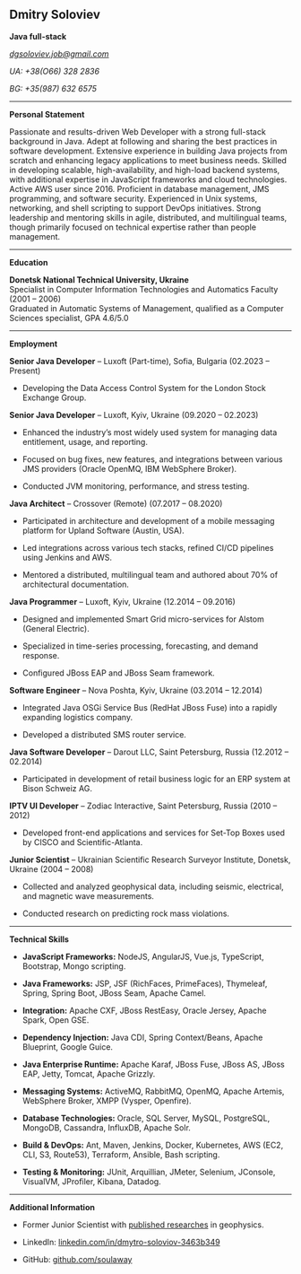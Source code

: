 ## Dmitry Soloviev

**Java full-stack**

*dgsoloviev.job@gmail.com*

*UA: +38(O66) 328 2836*

*BG: +35(987) 632 6575*

---

**Personal Statement**  

Passionate and results-driven Web Developer with a strong full-stack background in Java. Adept at following and sharing the best practices in software development. Extensive experience in building Java projects from scratch and enhancing legacy applications to meet business needs. Skilled in developing scalable, high-availability, and high-load backend systems, with additional expertise in JavaScript frameworks and cloud technologies. Active AWS user since 2016. Proficient in database management, JMS programming, and software security. Experienced in Unix systems, networking, and shell scripting to support DevOps initiatives. Strong leadership and mentoring skills in agile, distributed, and multilingual teams, though primarily focused on technical expertise rather than people management.

---

**Education**  

**Donetsk National Technical University, Ukraine**  
Specialist in Computer Information Technologies and Automatics Faculty (2001 – 2006)  
Graduated in Automatic Systems of Management, qualified as a Computer Sciences specialist, GPA 4.6/5.0

---

**Employment**

**Senior Java Developer** – Luxoft (Part-time), Sofia, Bulgaria (02.2023 – Present)  

- Developing the Data Access Control System for the London Stock Exchange Group.

**Senior Java Developer** – Luxoft, Kyiv, Ukraine (09.2020 – 02.2023)  

- Enhanced the industry’s most widely used system for managing data entitlement, usage, and reporting.

- Focused on bug fixes, new features, and integrations between various JMS providers (Oracle OpenMQ, IBM WebSphere Broker).

- Conducted JVM monitoring, performance, and stress testing.

**Java Architect** – Crossover (Remote) (07.2017 – 08.2020)  

- Participated in architecture and development of a mobile messaging platform for Upland Software (Austin, USA).

- Led integrations across various tech stacks, refined CI/CD pipelines using Jenkins and AWS.

- Mentored a distributed, multilingual team and authored about 70% of architectural documentation.

**Java Programmer** – Luxoft, Kyiv, Ukraine (12.2014 – 09.2016)  

- Designed and implemented Smart Grid micro-services for Alstom (General Electric).

- Specialized in time-series processing, forecasting, and demand response.

- Configured JBoss EAP and JBoss Seam framework.

**Software Engineer** – Nova Poshta, Kyiv, Ukraine (03.2014 – 12.2014)  

- Integrated Java OSGi Service Bus (RedHat JBoss Fuse) into a rapidly expanding logistics company.

- Developed a distributed SMS router service.

**Java Software Developer** – Darout LLC, Saint Petersburg, Russia (12.2012 – 02.2014)  

- Participated in development of retail business logic for an ERP system at Bison Schweiz AG.

**IPTV UI Developer** – Zodiac Interactive, Saint Petersburg, Russia (2010 – 2012)  

- Developed front-end applications and services for Set-Top Boxes used by CISCO and Scientific-Atlanta.

**Junior Scientist** – Ukrainian Scientific Research Surveyor Institute, Donetsk, Ukraine (2004 – 2008)  

- Collected and analyzed geophysical data, including seismic, electrical, and magnetic wave measurements.

- Conducted research on predicting rock mass violations.

---

**Technical Skills**  

- **JavaScript Frameworks:** NodeJS, AngularJS, Vue.js, TypeScript, Bootstrap, Mongo scripting.  

- **Java Frameworks:** JSP, JSF (RichFaces, PrimeFaces), Thymeleaf, Spring, Spring Boot, JBoss Seam, Apache Camel.  

- **Integration:** Apache CXF, JBoss RestEasy, Oracle Jersey, Apache Spark, Open GSE.  

- **Dependency Injection:** Java CDI, Spring Context/Beans, Apache Blueprint, Google Guice.  

- **Java Enterprise Runtime:** Apache Karaf, JBoss Fuse, JBoss AS, JBoss EAP, Jetty, Tomcat, Apache Grizzly.  

- **Messaging Systems:** ActiveMQ, RabbitMQ, OpenMQ, Apache Artemis, WebSphere Broker, XMPP (Vysper, Openfire).  

- **Database Technologies:** Oracle, SQL Server, MySQL, PostgreSQL, MongoDB, Cassandra, InfluxDB, Apache Solr.  

- **Build & DevOps:** Ant, Maven, Jenkins, Docker, Kubernetes, AWS (EC2, CLI, S3, Route53), Terraform, Ansible, Bash scripting.  

- **Testing & Monitoring:** JUnit, Arquillian, JMeter, Selenium, JConsole, VisualVM, JProfiler, Kibana, Datadog.  

---

**Additional Information**  

- Former Junior Scientist with [published researches](https://github.com/soulaway/cv/blob/master/resources/geophisics-pub.md) in geophysics.

- LinkedIn: [linkedin.com/in/dmytro-soloviov-3463b349](https://www.linkedin.com/in/dmytro-soloviov-3463b349)  

- GitHub: [github.com/soulaway](https://github.com/soulaway)
